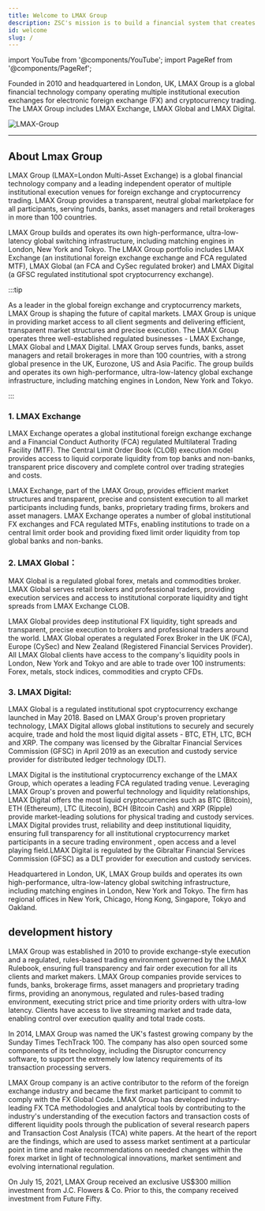 ```yaml
---
title: Welcome to LMAX Group
description: ZSC's mission is to build a financial system that creates the conditions for prosperity—for everyone.
id: welcome
slug: /
---
```


import YouTube from '@components/YouTube';
import PageRef from '@components/PageRef';



Founded in 2010 and headquartered in London, UK, LMAX Group is a global financial technology company operating multiple institutional execution exchanges for electronic foreign exchange (FX) and cryptocurrency trading. The LMAX Group includes LMAX Exchange, LMAX Global and LMAX Digital.


![LMAX-Group](/img/images/LMAX-Group.png)

---

## About Lmax Group

LMAX Group (LMAX=London Multi-Asset Exchange) is a global financial technology company and a leading independent operator of multiple institutional execution venues for foreign exchange and cryptocurrency trading. LMAX Group provides a transparent, neutral global marketplace for all participants, serving funds, banks, asset managers and retail brokerages in more than 100 countries.


LMAX Group builds and operates its own high-performance, ultra-low-latency global switching infrastructure, including matching engines in London, New York and Tokyo. The LMAX Group portfolio includes LMAX Exchange (an institutional foreign exchange exchange and FCA regulated MTF), LMAX Global (an FCA and CySec regulated broker) and LMAX Digital (a GFSC regulated institutional spot cryptocurrency exchange).

<YouTube videoId="ao3UPdUCrew"/>

:::tip

As a leader in the global foreign exchange and cryptocurrency markets, LMAX Group is shaping the future of capital markets. LMAX Group is unique in providing market access to all client segments and delivering efficient, transparent market structures and precise execution. The LMAX Group operates three well-established regulated businesses - LMAX Exchange, LMAX Global and LMAX Digital. LMAX Group serves funds, banks, asset managers and retail brokerages in more than 100 countries, with a strong global presence in the UK, Eurozone, US and Asia Pacific. The group builds and operates its own high-performance, ultra-low-latency global exchange infrastructure, including matching engines in London, New York and Tokyo.

:::

### 1. LMAX Exchange

LMAX Exchange operates a global institutional foreign exchange exchange and a Financial Conduct Authority (FCA) regulated Multilateral Trading Facility (MTF). The Central Limit Order Book (CLOB) execution model provides access to liquid corporate liquidity from top banks and non-banks, transparent price discovery and complete control over trading strategies and costs.

LMAX Exchange, part of the LMAX Group, provides efficient market structures and transparent, precise and consistent execution to all market participants including funds, banks, proprietary trading firms, brokers and asset managers. LMAX Exchange operates a number of global institutional FX exchanges and FCA regulated MTFs, enabling institutions to trade on a central limit order book and providing fixed limit order liquidity from top global banks and non-banks.

<!-- <YouTube videoId=""/> -->

### 2.  LMAX Global：

MAX Global is a regulated global forex, metals and commodities broker. LMAX Global serves retail brokers and professional traders, providing execution services and access to institutional corporate liquidity and tight spreads from LMAX Exchange CLOB.

LMAX Global provides deep institutional FX liquidity, tight spreads and transparent, precise execution to brokers and professional traders around the world. LMAX Global operates a regulated Forex Broker in the UK (FCA), Europe (CySec) and New Zealand (Registered Financial Services Provider). All LMAX Global clients have access to the company's liquidity pools in London, New York and Tokyo and are able to trade over 100 instruments: Forex, metals, stock indices, commodities and crypto CFDs.

<!-- <YouTube videoId=""/> -->

### 3. LMAX Digital:

LMAX Global is a regulated institutional spot cryptocurrency exchange launched in May 2018. Based on LMAX Group's proven proprietary technology, LMAX Digital allows global institutions to securely and securely acquire, trade and hold the most liquid digital assets - BTC, ETH, LTC, BCH and XRP. The company was licensed by the Gibraltar Financial Services Commission (GFSC) in April 2019 as an execution and custody service provider for distributed ledger technology (DLT).

LMAX Digital is the institutional cryptocurrency exchange of the LMAX Group, which operates a leading FCA regulated trading venue. Leveraging LMAX Group's proven and powerful technology and liquidity relationships, LMAX Digital offers the most liquid cryptocurrencies such as BTC (Bitcoin), ETH (Ethereum), LTC (Litecoin), BCH (Bitcoin Cash) and XRP (Ripple) provide market-leading solutions for physical trading and custody services. LMAX Digital provides trust, reliability and deep institutional liquidity, ensuring full transparency for all institutional cryptocurrency market participants in a secure trading environment , open access and a level playing field.LMAX Digital is regulated by the Gibraltar Financial Services Commission (GFSC) as a DLT provider for execution and custody services.

Headquartered in London, UK, LMAX Group builds and operates its own high-performance, ultra-low-latency global switching infrastructure, including matching engines in London, New York and Tokyo. The firm has regional offices in New York, Chicago, Hong Kong, Singapore, Tokyo and Oakland.

## development history

LMAX Group was established in 2010 to provide exchange-style execution and a regulated, rules-based trading environment governed by the LMAX Rulebook, ensuring full transparency and fair order execution for all its clients and market makers. LMAX Group companies provide services to funds, banks, brokerage firms, asset managers and proprietary trading firms, providing an anonymous, regulated and rules-based trading environment, executing strict price and time priority orders with ultra-low latency. Clients have access to live streaming market and trade data, enabling control over execution quality and total trade costs.


In 2014, LMAX Group was named the UK's fastest growing company by the Sunday Times TechTrack 100. The company has also open sourced some components of its technology, including the Disruptor concurrency software, to support the extremely low latency requirements of its transaction processing servers.

<YouTube videoId="1oZsQ4I9oPc"/>

LMAX Group company is an active contributor to the reform of the foreign exchange industry and became the first market participant to commit to comply with the FX Global Code. LMAX Group has developed industry-leading FX TCA methodologies and analytical tools by contributing to the industry's understanding of the execution factors and transaction costs of different liquidity pools through the publication of several research papers and Transaction Cost Analysis (TCA) white papers. At the heart of the report are the findings, which are used to assess market sentiment at a particular point in time and make recommendations on needed changes within the forex market in light of technological innovations, market sentiment and evolving international regulation.

<YouTube videoId="x2CSlwbXm_w"/>


On July 15, 2021, LMAX Group received an exclusive US$300 million investment from J.C. Flowers & Co. Prior to this, the company received investment from Future Fifty.














